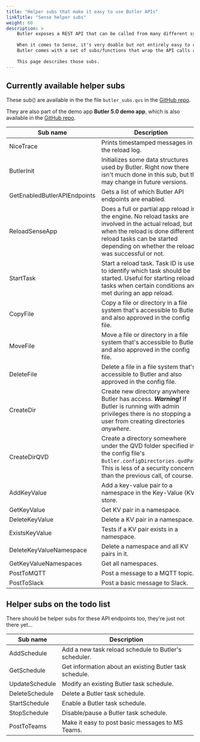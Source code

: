 ```yaml
---
title: "Helper subs that make it easy to use Butler APIs"
linkTitle: "Sense helper subs"
weight: 60
description: >
    Butler exposes a REST API that can be called from many different systems and tools, just not Qlik Sense itself.
      
    When it comes to Sense, it's very doable but not entirely easy to call REST APIs from an app's load script.  
    Butler comes with a set of subs/functions that wrap the API calls and make it a lot easier and cleaner to call Butler APIs from load scripts.
      
    This page describes those subs.
---
```



## Currently available helper subs

These sub() are available in the the file `butler_subs.qvs` in the [GitHub repo](https://github.com/ptarmiganlabs/butler/blob/master/docs/sense_script/butler_subs.qvs).

They are also part of the demo app **Butler 5.0 demo app**, which is also available in the [GitHub repo](https://github.com/ptarmiganlabs/butler/blob/master/docs/sense_apps/Butler%205.0%20demo%20app.qvf).

| Sub name | Description |
|----------|-------------|
| NiceTrace | Prints timestamped messages in the reload log. |
| ButlerInit | Initializes some data structures used by Butler. Right now there isn't much done in this sub, but this may change in future versions. |
| GetEnabledButlerAPIEndpoints | Gets a list of which Butler API endpoints are enabled. |
| ReloadSenseApp | Does a full or partial app reload in the engine. No reload tasks are involved in the actual reload, but when the reload is done different reload tasks can be started depending on whether the reload was successful or not. |
| StartTask | Start a reload task. Task ID is used to identify which task should be started. Useful for starting reload tasks when certain conditions are met during an app reload. |
| CopyFile | Copy a file or directory in a file system that's accessible to Butler and also approved in the config file. |
| MoveFile | Move a file or directory in a file system that's accessible to Butler and also approved in the config file. |
| DeleteFile | Delete a file in a file system that's accessible to Butler and also approved in the config file. |
| CreateDir | Create new directory anywhere Butler has access. ***Warning!*** If Butler is running with admin privileges there is no stopping a user from creating directories *anywhere*.  |
| CreateDirQVD | Create a directory somewhere under the QVD folder specified in the config file's `Butler.configDirectories.qvdPath`. This is less of a security concern than the previous call, of course. |
| AddKeyValue | Add a key-value pair to a namespace in the Key-Value (KV) store. |
| GetKeyValue | Get KV pair in a namespace. |
| DeleteKeyValue | Delete a KV pair in a namespace. |
| ExistsKeyValue | Tests if a KV pair exists in a namespace.  |
| DeleteKeyValueNamespace | Delete a namespace and all KV pairs in it. |
| GetKeyValueNamespaces | Get all namespaces. |
| PostToMQTT | Post a message to a MQTT topic. |
| PostToSlack | Post a basic message to Slack. |

## Helper subs on the todo list

There should be helper subs for these API endpoints too, they're just not there yet...

| Sub name | Description |
|----------|-------------|
| AddSchedule | Add a new task reload schedule to Butler's scheduler. |
| GetSchedule | Get information about an existing Butler task schedule. |
| UpdateSchedule | Modify an existing Butler task schedule. |
| DeleteSchedule | Delete a Butler task schedule. |
| StartSchedule | Enable a Butler task schedule. |
| StopSchedule | Disable/pause a Butler task schedule. |
| PostToTeams | Make it easy to post basic messages to MS Teams. |

